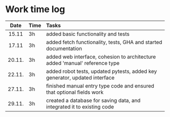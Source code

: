 # Work time log

|  Date  | Time | Tasks                                                                       |
|:------:|:-----|:----------------------------------------------------------------------------|
| 15.11  | 3h   | added basic functionality and tests                                         |
| 17.11  | 3h   | added fetch functionality, tests, GHA and started documentation             |
| 20.11. | 3h   | added web interface, cohesion to architecture added 'manual' reference type |
| 22.11. | 3h   | added robot tests, updated pytests, added key generator, updated interface  |
| 27.11. | 3h   | finished manual entry type code and ensured that optional fields work       |
| 29.11. | 3h   | created a database for saving data, and integrated it to existing code      |
